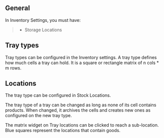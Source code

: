 ## General

In Inventory Settings, you must have:

> - Storage Locations

## Tray types

Tray types can be configured in the Inventory settings. A tray type
defines how much cells a tray can hold. It is a square or rectangle
matrix of n cols \* m rows.

## Locations

The tray type can be configured in Stock Locations.

The tray type of a tray can be changed as long as none of its cell
contains products. When changed, it archives the cells and creates new
ones as configured on the new tray type.

The matrix widget on Tray locations can be clicked to reach a
sub-location. Blue squares represent the locations that contain goods.

